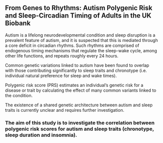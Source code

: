 ## From Genes to Rhythms: Autism Polygenic Risk and Sleep-Circadian Timing of Adults in the UK Biobank

Autism is a lifelong neurodevelopmental condition and sleep disruption is a prevalent feature of autism, and it is suspected that this is mediated through a core deficit in circadian rhythms. Such rhythms are comprised of endogenous timing mechanisms that regulate the sleep-wake cycle, among other life functions, and repeats roughly every 24 hours.


Common genetic variations linked to autism have been found to overlap with those contributing significantly to sleep traits and chronotype (i.e. individual natural preference for sleep and wake times).


Polygenic risk score (PRS) estimates an individual’s genetic risk for a disease or trait by calculating the effect of many common variants linked to the condition.


The existence of a shared genetic architecture between autism and sleep traits is currently unclear and requires further investigation.

### The aim of this study is to investigate the correlation between polygenic risk scores for autism and sleep traits (chronotype, sleep duration and insomnia).





